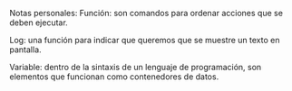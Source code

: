 Notas personales: 
Función: son comandos para ordenar acciones que se deben ejecutar.

Log: una función para indicar que queremos que se muestre un texto en pantalla. 

Variable: dentro de la sintaxis de un lenguaje de programación, son elementos que funcionan como contenedores de datos. 
